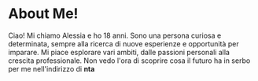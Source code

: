 # About Me!

Ciao! Mi chiamo Alessia e ho 18 anni. Sono una persona curiosa e determinata, 
sempre alla ricerca di nuove esperienze e opportunità per imparare. 
Mi piace esplorare vari ambiti, dalle passioni personali alla crescita professionale. 
Non vedo l'ora di scoprire cosa il futuro ha in serbo per me nell'indirizzo di **nta**